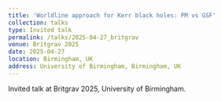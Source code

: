 ```yaml
---
title: 'Worldline approach for Kerr black holes: PM vs GSF'
collection: talks
type: Invited talk
permalink: /talks/2025-04-27_britgrav
venue: Britgrav 2025
date: 2025-04-27
location: Birmingham, UK
address: University of Birmingham, Birmingham, UK
---
```


Invited talk at Britgrav 2025, University of Birmingham.

